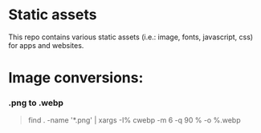 # Static assets

This repo contains various static assets (i.e.: image, fonts, javascript, css) for apps and websites.

# Image conversions:

### .png to .webp

> find . -name '\*.png' | xargs -I% cwebp -m 6 -q 90 % -o %.webp
